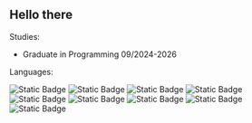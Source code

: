 ## Hello there


Studies:
- Graduate in Programming 09/2024-2026

Languages:

![Static Badge](https://img.shields.io/badge/Python-%233776AB?style=for-the-badge&logo=python&logoColor=white)
![Static Badge](https://img.shields.io/badge/C%23-purple?style=for-the-badge&logoColor=white)
![Static Badge](https://img.shields.io/badge/Java-%23E76F00?style=for-the-badge&logo=java&logoColor=white)
![Static Badge](https://img.shields.io/badge/SQL-%23000000?style=for-the-badge&logoColor=white)
![Static Badge](https://img.shields.io/badge/JavaScript-%23F7DF1E?style=for-the-badge&logo=javascript&logoColor=white)
![Static Badge](https://img.shields.io/badge/HTML-%23E34F26?style=for-the-badge&logo=html5&logoColor=white)
![Static Badge](https://img.shields.io/badge/CSS-%23663399?style=for-the-badge&logo=css&logoColor=white)
![Static Badge](https://img.shields.io/badge/C%2B%2B-%2300599C?style=for-the-badge&logo=cplusplus&logoColor=white)
![Static Badge](https://img.shields.io/badge/Rust-%23000000?style=for-the-badge&logo=rust&logoColor=white)
